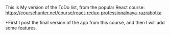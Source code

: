 This is My version of the ToDo list, from the popular React course:
https://coursehunter.net/course/react-redux-professionalnaya-razrabotka

*First I post the final version of the app from this course, and then I will add some features.

